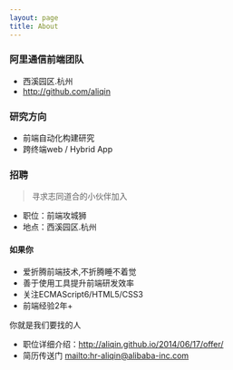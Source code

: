 ```yaml
---
layout: page
title: About
---
```


### 阿里通信前端团队

* 西溪园区.杭州
* <http://github.com/aliqin>

### 研究方向
* 前端自动化构建研究
* 跨终端web / Hybrid App

### 招聘
> 寻求志同道合的小伙伴加入

* 职位：前端攻城狮
* 地点：西溪园区.杭州

#### 如果你
* 爱折腾前端技术,不折腾睡不着觉
* 善于使用工具提升前端研发效率
* 关注ECMAScript6/HTML5/CSS3
* 前端经验2年+

你就是我们要找的人

* 职位详细介绍：<http://aliqin.github.io/2014/06/17/offer/>
* 简历传送门 <mailto:hr-aliqin@alibaba-inc.com>